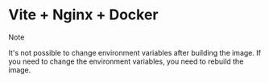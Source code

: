 # Vite + Nginx + Docker

> [!NOTE]
> It's not possible to change environment variables after building the image. If you need to change the environment variables, you need to rebuild the image.
